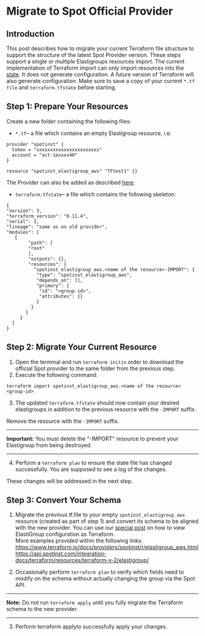 # Migrate to Spot Official Provider

## Introduction

This post describes how to migrate your current Terraform file structure to support the structure of the latest Spot Provider version. These steps support a single or multiple Elastigroups resources import. The current implementation of Terraform import can only import resources into the [state](https://www.terraform.io/docs/state/). It does not generate configuration. A future version of Terraform will also generate configuration. Make sure to save a copy of your current `*.tf file` and `terraform.tfstate` before starting.

## Step 1: Prepare Your Resources

Create a new folder containing the following files:

- `*.tf`– a file which contains an empty Elastigroup resource, i.e:

```
provider "spotinst" {
  token = "xxxxxxxxxxxxxxxxxxxxxxx"
  account = "act-1exxxx40"
}
﻿
resource "spotinst_elastigroup_aws" "TFtest1" {}
```

The Provider can also be added as described [here](tools-and-provisioning/terraform/getting-started/install-terraform).

- `terraform.tfstate`– a file which contains the following skeleton:

```
{
"version": 3,
"terraform_version": "0.11.4",
"serial": 1,
"lineage": "same as on old provider",
"modules": [
   {
        "path": [
        "root"
        ],
        "outputs": {},
        "resources": {
          "spotinst_elastigroup_aws.<name of the resource>-IMPORT": {
           "type": "spotinst_elastigroup_aws",
           "depends_on": [],
           "primary": {
            "id": "<group-id>",
            "attributes": {}
           }
         }
       }
     }
  ]
}
```

## Step 2: Migrate Your Current Resource

1. Open the terminal and run `terraform initin` order to download the official Spot provider to the same folder from the previous step.
2. Execute the following command:

```
terraform import spotinst_elastigroup_aws.<name of the resource> <group-id>
```

3. The updated `terraform.tfstate` should now contain your desired elastigroups in addition to the previous resource with the `-IMPORT` suffix.

Remove the resource with the `-IMPORT` suffix.

---

**Important:**
You must delete the “-IMPORT” resource to prevent your Elastigroup from being destroyed.

---

4. Perform a `terraform plan` to ensure the state file has changed successfully. You are supposed to see a log of the changes.

These changes will be addressed in the next step.

## Step 3: Convert Your Schema

1. Migrate the previous tf.file to your empty `spotinst_elastigroup_aws` resource (created as part of step 1) and convert its schema to be aligned with the new provider.
   You can use our [special post](https://spot.io/news/2018-08-21/terrafrom-elastigroup-configuration-review/) on how to view ElastiGroup configuration as Terraform.  
   More examples provided within the following links:
   https://www.terraform.io/docs/providers/spotinst/r/elastigroup_aws.html
   https://api.spotinst.com/integration-docs/terraform/resources/terraform-v-2/elastigroup/

2. Occasionally perform `terraform plan` to verify which fields need to modify on the schema without actually changing the group via the Spot API.

---

**Note:**
Do not run `terraform apply` until you fully migrate the Terraform schema to the new provider.

---

3. Perform terraform applyto successfully apply your changes.
